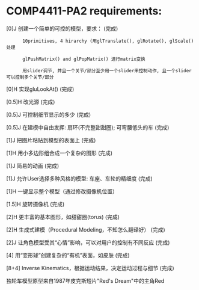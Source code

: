 # COMP4411-PA2 requirements:   

[0]J	创建一个简单的可控的模型，要求： (完成)

          10primitives, 4 hirarchy (用glTranslate(), glRotate(), glScale()处理  
          
          glPushMatrix() and glPopMatrix() 进行matrix变换  
          
          用slider调节, 并且一个关节/部分至少用一个slider来控制动作, 且一个slider可以控制多个关节/部分
          
[0]H	实现gluLookAt() (完成)  

[0.5]H	改光源 (完成)  

[0.5]J	可控制细节显示的多少 (完成)

[0.5]J	在建模中自由发挥: 扇环(不完整甜甜圈); 可弯腰低头的车 (完成)

[1]J	把图片粘贴到模型的表面上 (完成)

[1]H	用小多边形组合成一个复杂的图形 (完成)

[1]J	简易的动画 (完成)

[1]J	允许User选择多种风格的模型: 车座、车轮的精细度 (完成)

[1]H	一键显示整个模型（通过修改摄像机位置）

[1.5]H	旋转摄像机 (完成)  

[2]H	更丰富的基本图形，如甜甜圈(torus) (完成)

[2]H	生成式建模（Procedural Modeling，不知怎么翻译好） (完成)  

[2]J	让角色模型受其“心情”影响，可以对用户的控制有不同反应 (完成)

[4]	用“变形球”创建复杂的“有机”表面，如皮肤 (完成)

[8+4]	Inverse Kinematics，根据运动结果，决定运动过程与细节 (完成)

独轮车模型原型来自1987年皮克斯短片"Red's Dream"中的主角Red
